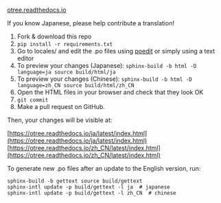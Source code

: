 [otree.readthedocs.io](http://otree.readthedocs.io/)

If you know Japanese, please help contribute a translation!

1.   Fork & download this repo
1.   `pip install -r requirements.txt`
1.   Go to locales/ and edit the .po files using [poedit](http://poedit.net) or simply using a text editor
1.   To preview your changes (Japanese): `sphinx-build -b html -D language=ja source build/html/ja`
1.   To preview your changes (Chinese): `sphinx-build -b html -D language=zh_CN source build/html/zh_CN`
1.   Open the HTML files in your browser and check that they look OK
1.   ``git commit``
1.   Make a pull request on GitHub.

Then, your changes will be visible at:

[https://otree.readthedocs.io/ja/latest/index.html](https://otree.readthedocs.io/ja/latest/index.html)
[https://otree.readthedocs.io/zh_CN/latest/index.html](https://otree.readthedocs.io/zh_CN/latest/index.html)

To generate new .po files after an update to the English version, run:
		
```
sphinx-build -b gettext source build/gettext
sphinx-intl update -p build/gettext -l ja  # japanese
sphinx-intl update -p build/gettext -l zh_CN  # chinese
```